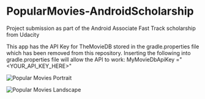 # PopularMovies-AndroidScholarship
Project submission as part of the Android Associate Fast Track scholarship from Udacity


This app has the API Key for TheMovieDB stored in the gradle.properties file which has been removed from this repository.
Inserting the following into gradle.properties file will allow the API to work:
    MyMovieDbApiKey ="<YOUR_API_KEY_HERE>"



![Popular Movies Portrait](http://i.imgur.com/TTUWK5C.png)





![Popular Movies Landscape](http://i.imgur.com/RJ9pzqI.png)
